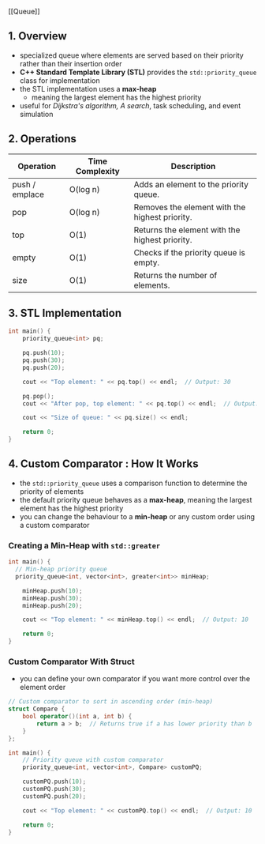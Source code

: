 [[Queue]]
## 1. Overview

- specialized queue where elements are served based on their priority rather than their insertion order
- **C++ Standard Template Library (STL)** provides the `std::priority_queue` class for implementation
- the STL implementation uses a **max-heap**
  - meaning the largest element has the highest priority
- useful for *Dijkstra's algorithm, A search*, task scheduling, and event simulation

## 2. Operations

| **Operation**  | **Time Complexity** | **Description**                       |
|----------------|---------------------|---------------------------------------|
| push / emplace | O(log n)            | Adds an element to the priority queue. |
| pop            | O(log n)            | Removes the element with the highest priority. |
| top            | O(1)                | Returns the element with the highest priority. |
| empty          | O(1)                | Checks if the priority queue is empty. |
| size           | O(1)                | Returns the number of elements.       |

## 3. STL Implementation

```cpp
int main() {
    priority_queue<int> pq;

    pq.push(10);
    pq.push(30);
    pq.push(20);

    cout << "Top element: " << pq.top() << endl;  // Output: 30

    pq.pop();
    cout << "After pop, top element: " << pq.top() << endl;  // Output: 20

    cout << "Size of queue: " << pq.size() << endl;

    return 0;
}
```

## 4. Custom Comparator : How It Works
- the `std::priority_queue` uses a comparison function to determine the priority of elements
- the default priority queue behaves as a **max-heap**, meaning the largest element has the highest priority
- you can change the behaviour to a **min-heap** or any custom order using a custom comparator

### Creating a Min-Heap with `std::greater`

```cpp
int main() {
  // Min-heap priority queue
  priority_queue<int, vector<int>, greater<int>> minHeap;

    minHeap.push(10);
    minHeap.push(30);
    minHeap.push(20);

    cout << "Top element: " << minHeap.top() << endl;  // Output: 10

    return 0;
}
```

### Custom Comparator With Struct
- you can define your own comparator if you want more control over the element order

```cpp
// Custom comparator to sort in ascending order (min-heap)
struct Compare {
    bool operator()(int a, int b) {
        return a > b;  // Returns true if a has lower priority than b
    }
};

int main() {
    // Priority queue with custom comparator
    priority_queue<int, vector<int>, Compare> customPQ;

    customPQ.push(10);
    customPQ.push(30);
    customPQ.push(20);

    cout << "Top element: " << customPQ.top() << endl;  // Output: 10

    return 0;
}
```